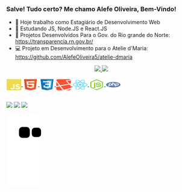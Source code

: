 ### Salve! Tudo certo? Me chamo Alefe Oliveira, Bem-Vindo!

- 🔭 Hoje trabalho como Estagiário de Desenvolvimento Web 
- 🌱 Estudando JS, Node.JS e React.JS
- 💼 Projetos Desenvolvidos Para o Gov. do Rio grande do Norte: https://transparencia.rn.gov.br/ 
- 💻 Projeto em Desenvolvimento para o Atelie d'Maria: https://github.com/AlefeOliveira5/atelie-dmaria

<div align="center">
  <a href="https://github.com/AlefeOliveira5">
  <img height="180em" src="https://github-readme-stats.vercel.app/api?username=AlefeOliveira5&show_icons=true&theme=darcula&include_all_commits=true&count_private=true"/>
  <img height="180em" src="https://github-readme-stats.vercel.app/api/top-langs/?username=AlefeOliveira5&layout=compact&langs_count=7&theme=darcula"/>
</div>


<div style="display: inline_block"><br>
  <img align="center" alt="Alefe-Js" height="30" width="40" src="https://raw.githubusercontent.com/devicons/devicon/master/icons/javascript/javascript-plain.svg">
  <img align="center" alt="Alefe-HTML" height="30" width="40" src="https://raw.githubusercontent.com/devicons/devicon/master/icons/html5/html5-original.svg">
  <img align="center" alt="Alefe-CSS" height="30" width="40" src="https://raw.githubusercontent.com/devicons/devicon/master/icons/css3/css3-original.svg">
  <img align="center" alt="Alefe-Laravel" height="30" width="40" src="https://raw.githubusercontent.com/devicons/devicon/master/icons/laravel/laravel-plain.svg">
  <img align="center" alt="Alefe-React" height="30" width="40" src="https://raw.githubusercontent.com/devicons/devicon/master/icons/react/react-original.svg">
  <img align="center" alt="Alefe-Node" height="30" width="40" src="https://raw.githubusercontent.com/devicons/devicon/master/icons/nodejs/nodejs-original.svg">
  <img align="center" alt="Alefe-PHP" height="30" width="40" src="https://raw.githubusercontent.com/devicons/devicon/master/icons/php/php-plain.svg">
</div>

##
 
<div> 
  <a href="https://www.instagram.com/lefeoliveira07/" target="_blank"><img src="https://img.shields.io/badge/-Instagram-%23E4405F?style=for-the-badge&logo=instagram&logoColor=white" target="_blank"></a>
  <a href = "mailto:lefeoliveira@gmail.com"><img src="https://img.shields.io/badge/Gmail-D14836?style=for-the-badge&logo=gmail&logoColor=white" target="_blank"></a>
  <a href="https://www.linkedin.com/in/alefe-oliveira-65ba8a101/" target="_blank"><img src="https://img.shields.io/badge/-LinkedIn-%230077B5?style=for-the-badge&logo=linkedin&logoColor=white" target="_blank"></a> 
 
  ![Snake animation](https://github.com/AlefeOliveira5/AlefeOliveira5/blob/output/github-contribution-grid-snake.svg)
 
</div>
